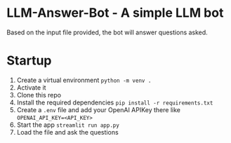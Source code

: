 # LLM-Answer-Bot - A simple LLM bot

Based on the input file provided, the bot will answer questions asked.

# Startup
1. Create a virtual environment `python -m venv .`
2. Activate it
3. Clone this repo 
4. Install the required dependencies `pip install -r requirements.txt`
5. Create a `.env` file and add your OpenAI APIKey there like `OPENAI_API_KEY=<API_KEY>`
6. Start the app `streamlit run app.py`
8. Load the file and ask the questions
